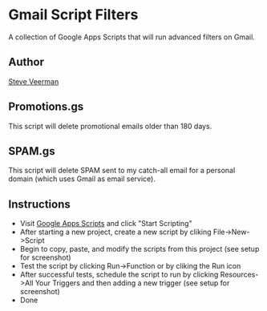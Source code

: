 # Gmail Script Filters
A collection of Google Apps Scripts that will run advanced filters on Gmail.

## Author
[Steve Veerman](http://steve.veerman.ca/)

## Promotions.gs
This script will delete promotional emails older than 180 days.

## SPAM.gs
This script will delete SPAM sent to my catch-all email for a personal domain (which uses Gmail as email service).

## Instructions
* Visit [Google Apps Scripts](https://www.google.com/script/start/) and click "Start Scripting"
* After starting a new project, create a new script by cliking File->New->Script
* Begin to copy, paste, and modify the scripts from this project (see setup for screenshot)
* Test the script by clicking Run->Function or by cliking the Run icon 
* After successful tests, schedule the script to run by clicking Resources->All Your Triggers and then adding a new trigger (see setup for screenshot)
* Done
